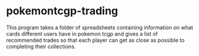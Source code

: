 # pokemontcgp-trading
This program takes a folder of spreadsheets containing information on what cards different users have in pokemon tcgp and gives a list of recommended trades so that each player can get as close as possible to completing their collections.
